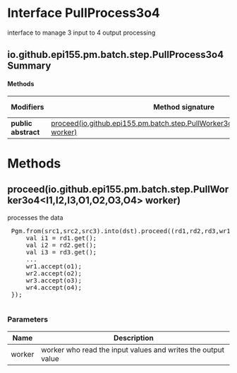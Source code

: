 Interface PullProcess3o4
========================
interface to manage 3 input to 4 output processing

io.github.epi155.pm.batch.step.PullProcess3o4 Summary
-------
#### Methods
| Modifiers           | Method signature                                                                                                                                                | Return type |
| ------------------- | --------------------------------------------------------------------------------------------------------------------------------------------------------------- | ----------- |
| **public abstract** | [proceed(io.github.epi155.pm.batch.step.PullWorker3o4<I1,I2,I3,O1,O2,O3,O4> worker)](#proceediogithubepi155pmbatchsteppullworker3o4i1-i2-i3-o1-o2-o3-o4-worker) | void        |

Methods
=======
proceed(io.github.epi155.pm.batch.step.PullWorker3o4<I1,I2,I3,O1,O2,O3,O4> worker)
----------------------------------------------------------------------------------
processes the data
 <pre>
 Pgm.from(src1,src2,src3).into(dst).proceed((rd1,rd2,rd3,wr1,wr2,wr3,wr4) -> {
     val i1 = rd1.get();
     val i2 = rd2.get();
     val i3 = rd3.get();
     ...
     wr1.accept(o1);
     wr2.accept(o2);
     wr3.accept(o3);
     wr4.accept(o4);
 });
 </pre>

### Parameters

| Name   | Description                                                  |
| ------ | ------------------------------------------------------------ |
| worker | worker who read the input values and writes the output value |


